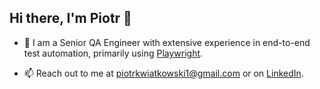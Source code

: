 ## Hi there, I'm Piotr 👋

-   👷 I am a Senior QA Engineer with extensive experience in end-to-end test automation, primarily using [Playwright](https://github.com/microsoft/playwright).

-   📫 Reach out to me at piotrkwiatkowski1@gmail.com or on [LinkedIn](https://www.linkedin.com/in/piotr-kwiatkowski-97a993a1/).

<!--

<br />

#### Languages and tools:

<img align="left" alt="TypeScript" width="50px" src="./img/ts-logo-128.png">
<img align="left" alt="Playwright" width="140px" src="https://upload.wikimedia.org/wikipedia/commons/thumb/7/75/Playwright_Logo.svg/320px-Playwright_Logo.svg.png">
<img align="left" alt="Visual Studio Code" width="24px" src="https://raw.githubusercontent.com/github/explore/80688e429a7d4ef2fca1e82350fe8e3517d3494d/topics/visual-studio-code/visual-studio-code.png" style="max-width:100%;"/>
<img align="left" alt="Yarn">
<img align="left" alt="Git" width="30px" src="https://raw.githubusercontent.com/github/explore/80688e429a7d4ef2fca1e82350fe8e3517d3494d/topics/git/git.png" style="max-width:100%;">
-->

<!--
**piotr-kwiatkowski/piotr-kwiatkowski** is a ✨ _special_ ✨ repository because its `README.md` (this file) appears on your GitHub profile.
    -->
